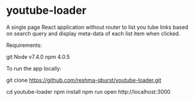 # youtube-loader
A single page React application without router to list you tube links based on search query and display meta-data of each list item when clicked.

Requirements:

git
Node v7.4.0
npm 4.0.5

To run the app locally:

git clone https://github.com/reshma-qburst/youtube-loader.git

cd youtube-loader
npm install
npm run
open http://localhost:3000
